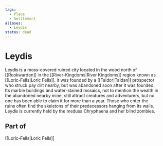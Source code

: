 ```yaml
---
tags:
  - Place
  - Settlement
aliases:
  - Leydis
status: dead
---
```

# Leydis
Leydis is a moss-covered ruined city located in the wood north of [[Rookwarden]] in the [[River-Kingdoms|River Kingdoms]] region known as [[Loric-Fells|Loric Fells]]. It was founded by a [[Taldor|Taldan]] prospector who struck pay dirt nearby, but was abandoned soon after it was founded. Its marble buildings and water-stained mosaics, not to mention the wealth in the abandoned nearby mine, still attract creatures and adventurers, but no one has been able to claim it for more than a year. Those who enter the ruins often find the skeletons of their predecessors hanging from its walls. Leydis is currently held by the medusa Chryphaena and her blind zombies.

## Part of
[[Loric-Fells|Loric Fells]]